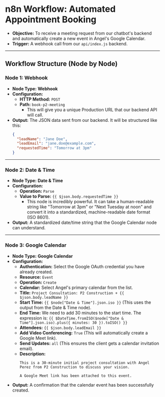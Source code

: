 # n8n Workflow: Automated Appointment Booking

*   **Objective:** To receive a meeting request from our chatbot's backend and automatically create a new event in Angel's Google Calendar.
*   **Trigger:** A webhook call from our `api/index.js` backend.

---

## Workflow Structure (Node by Node)

### **Node 1: Webhook**

*   **Node Type:** **Webhook**
*   **Configuration:**
    *   **HTTP Method:** `POST`
    *   **Path:** `book-p2-meeting`
        *   This will give you a unique Production URL that our backend API will call.
*   **Output:** The JSON data sent from our backend. It will be structured like this:
    ```json
    {
      "leadName": "Jane Doe",
      "leadEmail": "jane.doe@example.com",
      "requestedTime": "Tomorrow at 3pm" 
    }
    ```

---

### **Node 2: Date & Time**

*   **Node Type:** **Date & Time**
*   **Configuration:**
    *   **Operation:** `Parse`
    *   **Value to Parse:** `{{ $json.body.requestedTime }}`
        *   This node is incredibly powerful. It can take a human-readable string like "Tomorrow at 3pm" or "Next Tuesday at noon" and convert it into a standardized, machine-readable date format (ISO 8601).
*   **Output:** A standardized date/time string that the Google Calendar node can understand.

---

### **Node 3: Google Calendar**

*   **Node Type:** **Google Calendar**
*   **Configuration:**
    *   **Authentication:** Select the Google OAuth credential you have already created.
    *   **Resource:** `Event`
    *   **Operation:** `Create`
    *   **Calendar:** Select Angel's primary calendar from the list.
    *   **Title:** `Project Consultation: P2 Construction + {{ $json.body.leadName }}`
    *   **Start Time:** `{{ $node["Date & Time"].json.iso }}` (This uses the output from the Date & Time node).
    *   **End Time:** We need to add 30 minutes to the start time. The expression is:
        `{{ $DateTime.fromISO($node["Date & Time"].json.iso).plus({ minutes: 30 }).toISO() }}`
    *   **Attendees:** `{{ $json.body.leadEmail }}`
    *   **Add Video Conferencing:** `True` (This will automatically create a Google Meet link).
    *   **Send Updates:** `all` (This ensures the client gets a calendar invitation email).
    *   **Description:**
        ```
        This is a 30-minute initial project consultation with Angel Perez from P2 Construction to discuss your vision.

        A Google Meet link has been attached to this event.
        ```
*   **Output:** A confirmation that the calendar event has been successfully created.
